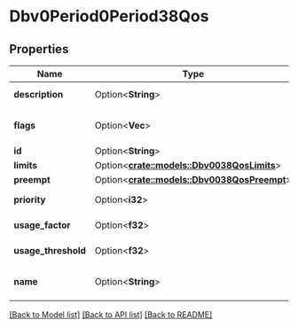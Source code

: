 # Dbv0Period0Period38Qos

## Properties

Name | Type | Description | Notes
------------ | ------------- | ------------- | -------------
**description** | Option<**String**> | QOS description | [optional]
**flags** | Option<**Vec<String>**> | List of properties of QOS | [optional]
**id** | Option<**String**> | Database id | [optional]
**limits** | Option<[**crate::models::Dbv0038QosLimits**](dbv0_0_38_qos_limits.md)> |  | [optional]
**preempt** | Option<[**crate::models::Dbv0038QosPreempt**](dbv0_0_38_qos_preempt.md)> |  | [optional]
**priority** | Option<**i32**> | QOS priority | [optional]
**usage_factor** | Option<**f32**> | Usage factor | [optional]
**usage_threshold** | Option<**f32**> | Usage threshold | [optional]
**name** | Option<**String**> | Assigned name of QOS | [optional]

[[Back to Model list]](../README.md#documentation-for-models) [[Back to API list]](../README.md#documentation-for-api-endpoints) [[Back to README]](../README.md)


